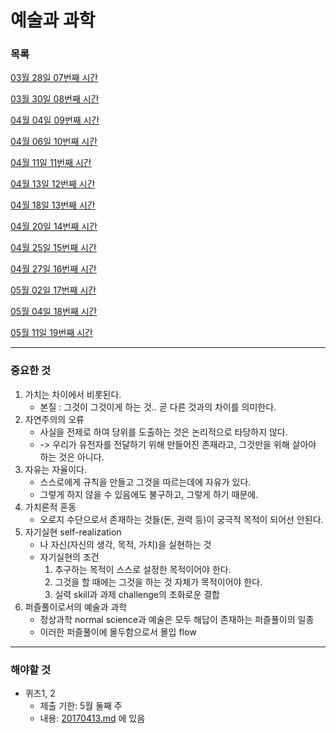 예술과 과학
===

### 목록

[03월 28일 07번째 시간](20170328.md)

[03월 30일 08번째 시간](20170330.md)

[04월 04일 09번째 시간](20170404.md)

[04월 06일 10번째 시간](20170406.md)

[04월 11일 11번째 시간](20170411.md)

[04월 13일 12번째 시간](20170413.md)

[04월 18일 13번째 시간](20170418.md)

[04월 20일 14번째 시간](20170420.md)

[04월 25일 15번째 시간](20170425.md)

[04월 27일 16번째 시간](20170427.md)

[05월 02일 17번째 시간](20170502.md)

[05월 04일 18번째 시간](20170504.md)

[05월 11일 19번째 시간](20170511.md)

---

### 중요한 것

1. 가치는 차이에서 비롯된다.
	- 본질 : 그것이 그것이게 하는 것.. 곧 다른 것과의 차이를 의미한다.
2. 자연주의의 오류
	- 사실을 전제로 하여 당위를 도출하는 것은 논리적으로 타당하지 않다.
	- -> 우리가 유전자를 전달하기 위해 만들어진 존재라고, 그것만을 위해 살아야 하는 것은 아니다.
3. 자유는 자율이다.
	- 스스로에게 규칙을 만들고 그것을 따르는데에 자유가 있다.
	- 그렇게 하지 않을 수 있음에도 불구하고, 그렇게 하기 때문에.
4. 가치론적 혼동
	- 오로지 수단으로서 존재하는 것들(돈, 권력 등)이 궁극적 목적이 되어선 안된다.
5. 자기실현 self-realization
	- 나 자신(자신의 생각, 목적, 가치)을 실현하는 것
	- 자기실현의 조건
		1. 추구하는 목적이 스스로 설정한 목적이어야 한다.
		2. 그것을 할 때에는 그것을 하는 것 자체가 목적이어야 한다.
		3. 실력 skill과 과제 challenge의 조화로운 결합
6. 퍼즐풀이로서의 예술과 과학
	- 정상과학 normal science과 예술은 모두 해답이 존재하는 퍼즐풀이의 일종
	- 이러한 퍼즐풀이에 몰두함으로서 몰입 flow

---

### 해야할 것

- 퀴즈1, 2
	- 제출 기한: 5월 둘째 주
	- 내용: [20170413.md](20170413.md) 에 있음
